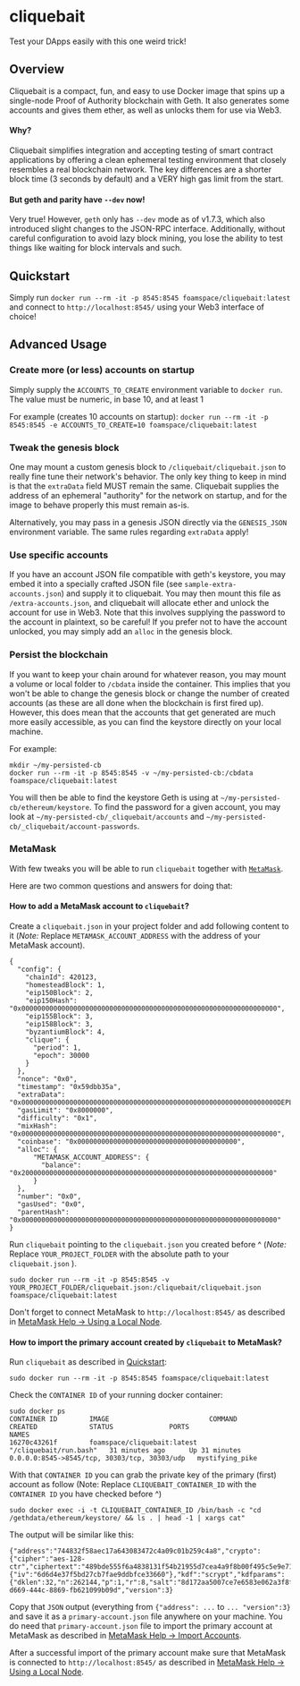 # cliquebait
Test your DApps easily with this one weird trick!

## Overview
Cliquebait is a compact, fun, and easy to use Docker image that spins up a single-node Proof of Authority blockchain with Geth. It also generates some accounts and gives them ether, as well as unlocks them for use via Web3.

#### Why?
Cliquebait simplifies integration and accepting testing of smart contract applications by offering a clean ephemeral testing environment that closely resembles a real blockchain network. The key differences are a shorter block time (3 seconds by default) and a VERY high gas limit from the start.

#### But geth and parity have `--dev` now!
Very true! However, `geth` only has `--dev` mode as of v1.7.3, which also introduced slight changes to the JSON-RPC interface. Additionally, without careful configuration to avoid lazy block mining, you lose the ability to test things like waiting for block intervals and such.

## Quickstart
Simply run `docker run --rm -it -p 8545:8545 foamspace/cliquebait:latest` and connect to `http://localhost:8545/` using your Web3 interface of choice!

## Advanced Usage

### Create more (or less) accounts on startup
Simply supply the `ACCOUNTS_TO_CREATE` environment variable to `docker run`. The value must be numeric, in base 10, and at least 1

For example (creates 10 accounts on startup): `docker run --rm -it -p 8545:8545 -e ACCOUNTS_TO_CREATE=10 foamspace/cliquebait:latest`

### Tweak the genesis block
One may mount a custom genesis block to `/cliquebait/cliquebait.json` to really fine tune their network's behavior. The only key thing to keep in mind is that the `extraData` field MUST remain the same. Cliquebait supplies the address of an ephemeral "authority" for the network on startup, and for the image to behave properly this must remain as-is.

Alternatively, you may pass in a genesis JSON directly via the `GENESIS_JSON` environment variable. The same rules regarding `extraData` apply!

### Use specific accounts
If you have an account JSON file compatible with geth's keystore, you may embed it into a specially crafted JSON file (see `sample-extra-accounts.json`) and supply it to cliquebait. You may then mount this file as `/extra-accounts.json`, and cliquebait will allocate ether and unlock the account for use in Web3. Note that this involves supplying the password to the account in plaintext, so be careful! If you prefer not to have the account unlocked, you may simply add an `alloc` in the genesis block.

### Persist the blockchain
If you want to keep your chain around for whatever reason, you may mount a volume or local folder to `/cbdata` inside the container. This implies that you won't be able to change the genesis block or change the number of created accounts (as these are all done when the blockchain is first fired up). However, this does mean that the accounts that get generated are much more easily accessible, as you can find the keystore directly on your local machine.

For example:

```shell
mkdir ~/my-persisted-cb
docker run --rm -it -p 8545:8545 -v ~/my-persisted-cb:/cbdata foamspace/cliquebait:latest
```

You will then be able to find the keystore Geth is using at `~/my-persisted-cb/ethereum/keystore`. To find the password for a given account,
you may look at `~/my-persisted-cb/_cliquebait/accounts` and `~/my-persisted-cb/_cliquebait/account-passwords`.

### MetaMask
With few tweaks you will be able to run `cliquebait` together with [`MetaMask`](https://metamask.io/).

Here are two common questions and answers for doing that:

#### How to add a MetaMask account to `cliquebait`?
Create a `cliquebait.json` in your project folder and add following content to it (_Note:_ Replace `METAMASK_ACCOUNT_ADDRESS` with the address of your MetaMask account).

```
{
  "config": {
    "chainId": 420123,
    "homesteadBlock": 1,
    "eip150Block": 2,
    "eip150Hash": "0x0000000000000000000000000000000000000000000000000000000000000000",
    "eip155Block": 3,
    "eip158Block": 3,
    "byzantiumBlock": 4,
    "clique": {
      "period": 1,
      "epoch": 30000
    }
  },
  "nonce": "0x0",
  "timestamp": "0x59dbb35a",
  "extraData": "0x0000000000000000000000000000000000000000000000000000000000000000DEPLOY_ACCOUNT_ADDRESS0000000000000000000000000000000000000000000000000000000000000000000000000000000000000000000000000000000000000000000000000000000000",
  "gasLimit": "0x8000000",
  "difficulty": "0x1",
  "mixHash": "0x0000000000000000000000000000000000000000000000000000000000000000",
  "coinbase": "0x0000000000000000000000000000000000000000",
  "alloc": {
      "METAMASK_ACCOUNT_ADDRESS": {
        "balance": "0x200000000000000000000000000000000000000000000000000000000000000"
      }
  },
  "number": "0x0",
  "gasUsed": "0x0",
  "parentHash": "0x0000000000000000000000000000000000000000000000000000000000000000"
}

```

Run `cliquebait` pointing to the `cliquebait.json` you created before ^ (_Note:_ Replace `YOUR_PROJECT_FOLDER` with the absolute path to your `cliquebait.json` ).

```
sudo docker run --rm -it -p 8545:8545 -v YOUR_PROJECT_FOLDER/cliquebait.json:/cliquebait/cliquebait.json foamspace/cliquebait:latest
```

Don't forget to connect MetaMask to `http://localhost:8545/` as described in [MetaMask Help -> Using a Local Node](https://metamask.helpscoutdocs.com/article/29-using-a-local-node).



#### How to import the primary account created by `cliquebait` to MetaMask?
Run `cliquebait` as described in [Quickstart](#quickstart):

```
sudo docker run --rm -it -p 8545:8545 foamspace/cliquebait:latest
```

Check the `CONTAINER ID` of your running docker container:
```
sudo docker ps
CONTAINER ID        IMAGE                         COMMAND                  CREATED             STATUS              PORTS                                          NAMES
16270c43261f        foamspace/cliquebait:latest   "/cliquebait/run.bash"   31 minutes ago      Up 31 minutes       0.0.0.0:8545->8545/tcp, 30303/tcp, 30303/udp   mystifying_pike
```

With that `CONTAINER ID` you can grab the private key of the primary (first) account as follow (Note: Replace `CLIQUEBAIT_CONTAINER_ID` with the `CONTAINER ID` you have checked before ^)
```
sudo docker exec -i -t CLIQUEBAIT_CONTAINER_ID /bin/bash -c "cd /gethdata/ethereum/keystore/ && ls . | head -1 | xargs cat"
```

The output will be similar like this:

```
{"address":"744832f58aec17a643083472c4a09c01b259c4a8","crypto":{"cipher":"aes-128-ctr","ciphertext":"489bde555f6a4838131f54b21955d7cea4a9f8b00f495c5e9e713fb47edb5f5a","cipherparams":{"iv":"6d6d4e37f5bd27cb7fae9ddbfce33660"},"kdf":"scrypt","kdfparams":{"dklen":32,"n":262144,"p":1,"r":8,"salt":"8d172aa5007ce7e6583e062a3f8f63248f3a4a90e8ece4e658cb1b097d10c9d4"},"mac":"a6a3ba2f2dddfd582d5b7bd50523f0a03f08fc17028b722dc688c89350406dc6"},"id":"ab500276-d669-444c-8869-fb621099b09d","version":3}
```

Copy that `JSON` output (everything from `{"address": ...` to `... "version":3}` and save it as a `primary-account.json` file anywhere on your machine. You do need that `primary-account.json` file to import the primary account at MetaMask as described in [MetaMask Help -> Import Accounts](https://metamask.helpscoutdocs.com/article/19-importing-accounts).

After a successful import of the primary account make sure that MetaMask is connected to `http://localhost:8545/` as described in [MetaMask Help -> Using a Local Node](https://metamask.helpscoutdocs.com/article/29-using-a-local-node).
